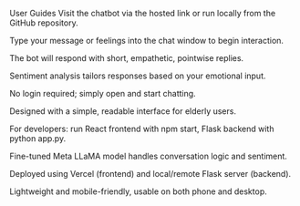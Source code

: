 User Guides 
Visit the chatbot via the hosted link or run locally from the GitHub repository.

Type your message or feelings into the chat window to begin interaction.

The bot will respond with short, empathetic, pointwise replies.

Sentiment analysis tailors responses based on your emotional input.

No login required; simply open and start chatting.

Designed with a simple, readable interface for elderly users.

For developers: run React frontend with npm start, Flask backend with python app.py.

Fine-tuned Meta LLaMA model handles conversation logic and sentiment.

Deployed using Vercel (frontend) and local/remote Flask server (backend).

Lightweight and mobile-friendly, usable on both phone and desktop.
